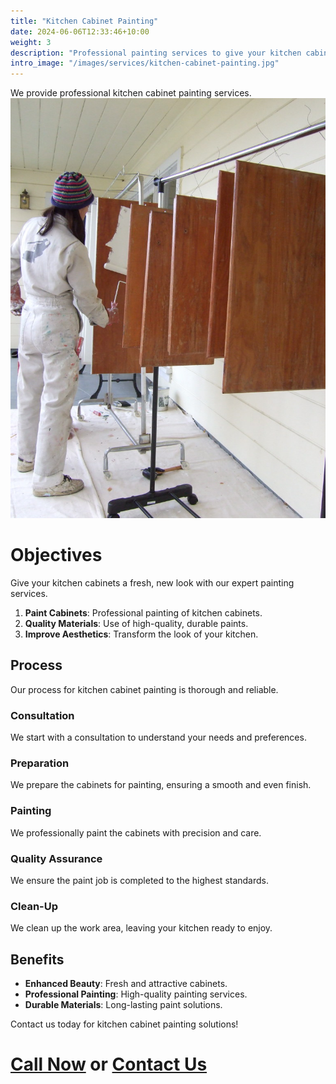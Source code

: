 ```yaml
---
title: "Kitchen Cabinet Painting"
date: 2024-06-06T12:33:46+10:00
weight: 3
description: "Professional painting services to give your kitchen cabinets a fresh, new look."
intro_image: "/images/services/kitchen-cabinet-painting.jpg"
---
```


We provide professional kitchen cabinet painting services.
![Kitchen Cabinet Painting](/images/services/kitchen-cabinet-painting.jpg)
# Objectives

Give your kitchen cabinets a fresh, new look with our expert painting services.

1. **Paint Cabinets**: Professional painting of kitchen cabinets.
2. **Quality Materials**: Use of high-quality, durable paints.
3. **Improve Aesthetics**: Transform the look of your kitchen.

## Process

Our process for kitchen cabinet painting is thorough and reliable.

### Consultation

We start with a consultation to understand your needs and preferences.

### Preparation

We prepare the cabinets for painting, ensuring a smooth and even finish.

### Painting

We professionally paint the cabinets with precision and care.

### Quality Assurance

We ensure the paint job is completed to the highest standards.

### Clean-Up

We clean up the work area, leaving your kitchen ready to enjoy.

## Benefits

- **Enhanced Beauty**: Fresh and attractive cabinets.
- **Professional Painting**: High-quality painting services.
- **Durable Materials**: Long-lasting paint solutions.

Contact us today for kitchen cabinet painting solutions!

# [Call Now](tel:561-846-0938) or [Contact Us](/contact)
